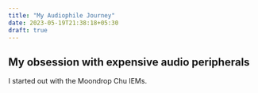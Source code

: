 ```yaml
---
title: "My Audiophile Journey"
date: 2023-05-19T21:38:18+05:30
draft: true
---
```

## My obsession with expensive audio peripherals

I started out with the Moondrop Chu IEMs.
